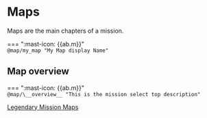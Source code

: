 # Maps

Maps are the main chapters of a mission.

=== ":mast-icon: {{ab.m}}"   
    ```
    @map/my_map "My Map display Name"
    ```


## Map overview

=== ":mast-icon: {{ab.m}}"   
    ```
    @map/\__overview__ "This is the mission select top description"
    ```


[Legendary Mission Maps](https://github.com/artemis-sbs/LegendaryMissions/tree/main/maps)




